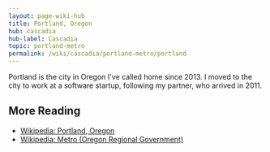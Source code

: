 ```yaml
---
layout: page-wiki-hub 
title: Portland, Oregon
hub: cascadia
hub-label: Cascadia
topic: portland-metro
permalink: /wiki/cascadia/portland-metro/portland
---
```


Portland is the city in Oregon I've called home since 2013.  I moved to the city to work at a software startup, following my partner, who arrived in 2011.

## More Reading

- [Wikipedia: Portland, Oregon](https://en.wikipedia.org/wiki/Portland%2C_Oregon)
- [Wikipedia: Metro (Oregon Regional Government)](https://en.wikipedia.org/wiki/Metro_(Oregon_regional_government))
